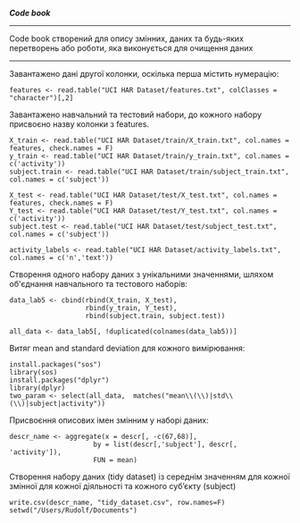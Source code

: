 ***Code book***
___
Code book створений для опису змінних, даних та будь-яких перетворень або роботи, яка виконується для очищення даних
___

Завантажено дані другої колонки, оскілька перша містить нумерацію:
```
features <- read.table("UCI HAR Dataset/features.txt", colClasses = "character")[,2]
```
Завантажено навчальний та тестовий набори, до кожного набору присвоєно назву колонки з features.
```
X_train <- read.table("UCI HAR Dataset/train/X_train.txt", col.names = features, check.names = F)
y_train <- read.table("UCI HAR Dataset/train/y_train.txt", col.names = c('activity'))
subject.train <- read.table("UCI HAR Dataset/train/subject_train.txt", col.names = c('subject'))

X_test <- read.table("UCI HAR Dataset/test/X_test.txt", col.names = features, check.names = F)
Y_test <- read.table("UCI HAR Dataset/test/Y_test.txt", col.names = c('activity'))
subject.test <- read.table("UCI HAR Dataset/test/subject_test.txt", col.names = c('subject'))

activity_labels <- read.table("UCI HAR Dataset/activity_labels.txt", col.names = c('n','text'))
```
Створення одного набору даних з унікальними значеннями, шляхом об'єднання навчального та тестового наборів:
```
data_lab5 <- cbind(rbind(X_train, X_test),
                   rbind(y_train, Y_test), 
                   rbind(subject.train, subject.test))

all_data <- data_lab5[, !duplicated(colnames(data_lab5))]
```
Витяг mean and standard deviation для кожного вимірювання:
```
install.packages("sos")
library(sos)
install.packages("dplyr")
library(dplyr)
two_param <- select(all_data,  matches("mean\\(\\)|std\\(\\)|subject|activity"))
```
Присвоєння описових імен змінним у наборі даних:
```
descr_name <- aggregate(x = descr[, -c(67,68)], 
                     by = list(descr[,'subject'], descr[, 'activity']),
                     FUN = mean)
```
Створення набору даних (tidy dataset) із середнім значенням для кожної змінної для кожної 
діяльності та кожного суб’єкту (subject)
```
write.csv(descr_name, "tidy_dataset.csv", row.names=F)
setwd("/Users/Rudolf/Documents") 
```
